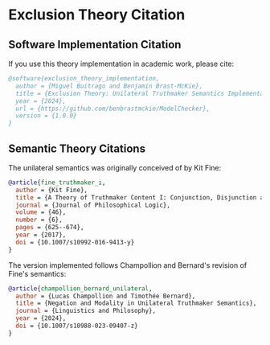 # Exclusion Theory Citation

## Software Implementation Citation

If you use this theory implementation in academic work, please cite:

```bibtex
@software{exclusion_theory_implementation,
  author = {Miguel Buitrago and Benjamin Brast-McKie},
  title = {Exclusion Theory: Unilateral Truthmaker Semantics Implementation},
  year = {2024},
  url = {https://github.com/benbrastmckie/ModelChecker},
  version = {1.0.0}
}
```

## Semantic Theory Citations

The unilateral semantics was originally conceived of by Kit Fine:

```bibtex
@article{fine_truthmaker_i,
  author = {Kit Fine},
  title = {A Theory of Truthmaker Content I: Conjunction, Disjunction and Negation},
  journal = {Journal of Philosophical Logic},
  volume = {46},
  number = {6},
  pages = {625--674},
  year = {2017},
  doi = {10.1007/s10992-016-9413-y}
}
```

The version implemented follows Champollion and Bernard's revision of Fine's semantics:

```bibtex
@article{champollion_bernard_unilateral,
  author = {Lucas Champollion and Timothée Bernard},
  title = {Negation and Modality in Unilateral Truthmaker Semantics},
  journal = {Linguistics and Philosophy},
  year = {2024},
  doi = {10.1007/s10988-023-09407-z}
}
```

